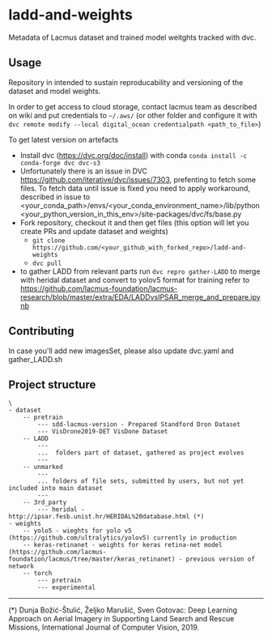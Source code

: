 # ladd-and-weights
Metadata of Lacmus dataset and trained model weitghts tracked with dvc. 


## Usage
Repository in intended to sustain reproducability and versioning of the dataset and model weights.

In order to get access to cloud storage, contact lacmus team as described on wiki and put credentials to `~/.aws/`
(or other folder and configure it with `dvc remote modify --local digital_ocean credentialpath <path_to_file>`)

To get latest version on artefacts 
- Install dvc (https://dvc.org/doc/install) with conda `conda install -c conda-forge dvc dvc-s3`
- Unfortunately there is an issue in DVC https://github.com/iterative/dvc/issues/7303, prefenting to fetch some files. To fetch data until issue is fixed you need to apply workaround, described in issue to <your_conda_path>/envs/<your_conda_environment_name>/lib/python<your_python_version_in_this_env>/site-packages/dvc/fs/base.py  
- Fork repository, checkout it and then get files (this option will let you create PRs and update dataset and weights)
	- `git clone  https://github.com/<your_github_with_forked_repo>/ladd-and-weights`
	- `dvc pull`
- to gather LADD  from relevant parts run `dvc repro gather-LADD` to merge with heridal dataset and convert to yolov5 format for training refer to https://github.com/lacmus-foundation/lacmus-research/blob/master/extra/EDA/LADDvsIPSAR_merge_and_prepare.ipynb

## Contributing

In case you'll add new imagesSet, please also update dvc.yaml and gather_LADD.sh 

## Project structure
	\
	- dataset
		-- pretrain
			--- sdd-lacmus-version - Prepared Standford Dron Dataset
			--- VisDrone2019-DET VisDone Dataset
		-- LADD
			---
			...  folders part of dataset, gathered as project evolves 
			--- 
		-- unmarked
			---
			... folders of file sets, submitted by users, but not yet included into main dataset
			---
		-- 3rd_party
			--- heridal - http://ipsar.fesb.unist.hr/HERIDAL%20database.html (*) 
	- weights 
		-- yolo5 - wieghts for yolo v5 (https://github.com/ultralytics/yolov5) currently in production 
		-- keras-retinanet - weights for keras retina-net model (https://github.com/lacmus-foundation/lacmus/tree/master/keras_retinanet) - previous version of network
		-- torch
			--- pretrain
			--- experimental
		
----
(*) Dunja Božić-Štulić, Željko Marušić, Sven Gotovac: Deep Learning Approach on Aerial Imagery in Supporting Land Search and Rescue Missions, International Journal of Computer Vision, 2019.
